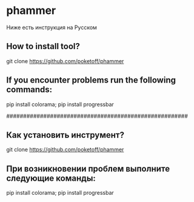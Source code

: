 # phammer

Ниже есть инструкция на Русском

How to install tool?
----------------------------------------------------
git clone https://github.com/poketoff/phammer


If you encounter problems run the following commands:
----------------------------------------------------
pip install colorama; pip install progressbar

######################################################

Как установить инструмент?
----------------------------------------------------
git clone https://github.com/poketoff/phammer


При возникновении проблем выполните следующие команды:
----------------------------------------------------
pip install colorama; pip install progressbar